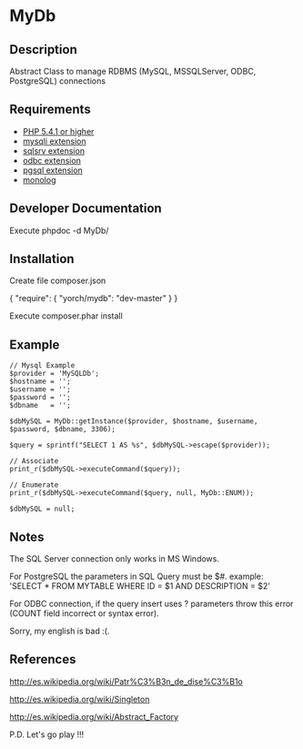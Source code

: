 # MyDb #

## Description ##
Abstract Class to manage RDBMS (MySQL, MSSQLServer, ODBC, PostgreSQL) connections

## Requirements ##
* [PHP 5.4.1 or higher](http://www.php.net/)
* [mysqli extension](http://php.net/manual/en/class.mysqli.php)
* [sqlsrv extension](http://msdn.microsoft.com/en-us/sqlserver/ff657782.aspx/)
* [odbc extension](http://php.net/manual/en/ref.uodbc.php)
* [pgsql extension](http://php.net/manual/en/ref.pgsql.php)
* [monolog](https://github.com/Seldaek/monolog)

## Developer Documentation ##
Execute phpdoc -d MyDb/

## Installation ##
Create file composer.json

{
    "require": {
        "yorch/mydb": "dev-master"
    }
}

Execute composer.phar install

## Example ##
~~~
// Mysql Example
$provider = 'MySQLDb';
$hostname = '';
$username = '';
$password = '';
$dbname   = '';

$dbMySQL = MyDb::getInstance($provider, $hostname, $username, $password, $dbname, 3306);  

$query = sprintf("SELECT 1 AS %s", $dbMySQL->escape($provider));

// Associate
print_r($dbMySQL->executeCommand($query));  

// Enumerate
print_r($dbMySQL->executeCommand($query, null, MyDb::ENUM));  

$dbMySQL = null;
~~~

## Notes ##
The SQL Server connection only works in MS Windows.

For PostgreSQL the parameters in SQL Query must be $#.
example: 'SELECT * FROM MYTABLE WHERE ID = $1 AND DESCRIPTION = $2'

For ODBC connection, if the query insert uses ? parameters throw this error
(COUNT field incorrect or syntax error).

Sorry, my english is bad :(.

## References ##
http://es.wikipedia.org/wiki/Patr%C3%B3n_de_dise%C3%B1o

http://es.wikipedia.org/wiki/Singleton

http://es.wikipedia.org/wiki/Abstract_Factory

P.D. Let's go play !!!




